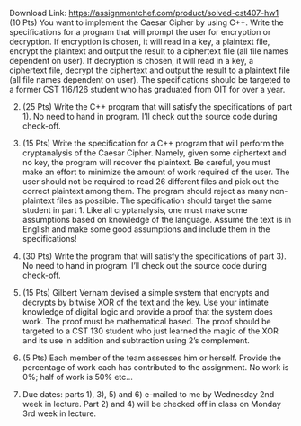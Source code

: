 Download Link: https://assignmentchef.com/product/solved-cst407-hw1
<br>
(10 Pts) You want to implement the Caesar Cipher by using C++. Write the specifications for a program that will prompt the user for encryption or decryption. If encryption is chosen, it will read in a key, a plaintext file, encrypt the plaintext and output the result to a ciphertext file (all file names dependent on user). If decryption is chosen, it will read in a key, a ciphertext file, decrypt the ciphertext and output the result to a plaintext file (all file names dependent on user). The specifications should be targeted to a former CST 116/126 student who has graduated from OIT for over a year.




<ol start="2">

 <li>(25 Pts) Write the C++ program that will satisfy the specifications of part 1). No need to hand in program. I’ll check out the source code during check-off.</li>

</ol>




<ol start="3">

 <li>(15 Pts) Write the specification for a C++ program that will perform the cryptanalysis of the Caesar Cipher. Namely, given some ciphertext and no key, the program will recover the plaintext. Be careful, you must make an effort to minimize the amount of work required of the user. The user should not be required to read 26 different files and pick out the correct plaintext among them. The program should reject as many non-plaintext files as possible. The specification should target the same student in part 1. Like all cryptanalysis, one must make some assumptions based on knowledge of the language. Assume the text is in English and make some good assumptions and include them in the specifications!</li>

</ol>




<ol start="4">

 <li>(30 Pts) Write the program that will satisfy the specifications of part 3). No need to hand in program. I’ll check out the source code during check-off.</li>

</ol>




<ol start="5">

 <li>(15 Pts) Gilbert Vernam devised a simple system that encrypts and decrypts by bitwise XOR of the text and the key. Use your intimate knowledge of digital logic and provide a proof that the system does work. The proof must be mathematical based. The proof should be targeted to a CST 130 student who just learned the magic of the XOR and its use in addition and subtraction using 2’s complement.</li>

</ol>




<ol start="6">

 <li>(5 Pts) Each member of the team assesses him or herself. Provide the percentage of work each has contributed to the assignment. No work is 0%; half of work is 50% etc…</li>

</ol>




<ol start="7">

 <li>Due dates: parts 1), 3), 5) and 6) e-mailed to me by Wednesday 2nd week in lecture. Part 2) and 4) will be checked off in class on Monday 3rd week in lecture.</li>

</ol>



